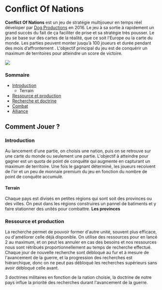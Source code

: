 # Conflict Of Nations
**Conflict Of Nations** est un jeu de stratégie multijoueur en temps réel déveloper par [Dog Productions](https://doradogames.com/) en 2016. Le jeu à sa sortie à rapidement un grand succès du fait de ça faciliter de prise et sa stratégie très pousser. Le jeu se base sur des cartes de la réalité, que ce soit l'Europe ou la carte du monde. Les parties peuvent monter jusqu’à 100 joueurs et durée pendant des mois d’affrontement .
L'objectif principal du jeu est de conquérir un maximum de territoires pour atteindre un score de victoire. 

![](https://doradogames.com/app/uploads/2022/05/con-game-icon.jpg)


### Sommaire

- [Introduction](Introduction)
  * Terrain
- [Ressource et production](Ressource-et-production)
- [Recherche et doctrine](Recherche-et-doctrine)
- [Combat](Combat)
- [Alliance](Alliance)



## Comment Jouer ?
### Introduction

Au lancement d'une partie, on choisis une nation, puis on se retrouve sur une carte du monde ou seulement une partie. L'objectif à atteindre pour gagner est un quota de point de conquête qui augmente en capturant un maximum de territoire. Une fois le gagnant déterminé, les joueurs recoivent de l'or et un peu de monnaie premium du jeu en fonction du nombre de point de conquête accumulé.

#### Terrain

 Chaque pays est divisés en petites régions qui sont soit des provinces ou des villes. On peut dans les régions construires un pannel de batiments et y faire stationner des unités pour combattre.
 **Les provinces** 

### Ressource et production




La recherche permet de pouvoir former d'autre unité, souvent plus efficace, ou d'améliorer celle déjà disponible. On utilise des ressources pour en lancé 2 au maximum, et on peut les annuler en cas des besoins et nos ressources nous sont rétribués proportionnellement au temps de recherche effectué.
Chaque jour de nouvelle recherche sont débloqué au fur et à mesure de l'avancement de la guerre, et la progression des recherches est hiérarchique, donc on ne peut pas débloqué les recherches supérieurs sans avoir débloqué celle avant.

3 doctrines militaires en fonction de la nation choisie, la doctrine de notre pays influe la priorité des recherches durant l'avancement de la guerre.





